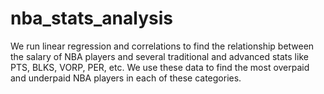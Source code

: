 # nba_stats_analysis
We run linear regression and correlations to find the relationship between the salary of NBA players and several traditional and advanced stats like PTS, BLKS, VORP, PER, etc. We use these data to find the most overpaid and underpaid NBA players in each of these categories.
